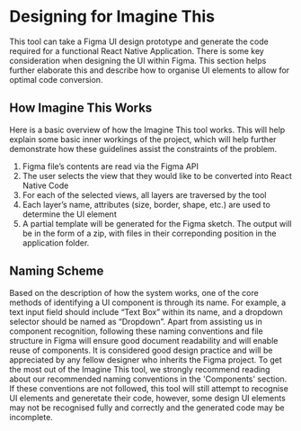 # Designing for Imagine This

This tool can take a Figma UI design prototype and generate the code required for a functional React Native Application. There is some key consideration when designing the UI within Figma. This section helps further elaborate this and describe how to organise UI elements to allow for optimal code conversion.

## How Imagine This Works
Here is a basic overview of how the Imagine This tool works. This will help explain some basic inner workings of the project, which will help further demonstrate how these guidelines assist the constraints of the problem.

1. Figma file’s contents are read via the Figma API
2. The user selects the view that they would like to be converted into React Native Code
3. For each of the selected views, all layers are traversed by the tool
4. Each layer’s name, attributes (size, border, shape, etc.) are used to determine the UI element
5. A partial template will be generated for the Figma sketch. The output will be in the form of a zip, with files in their correponding position in the application folder. 

## Naming Scheme
Based on the description of how the system works, one of the core methods of identifying a UI component is through its name. For example, a text input field should include “Text Box” within its name, and a dropdown selector should be named as “Dropdown”. Apart from assisting us in component recognition, following these naming conventions and file structure in Figma will ensure good document readability and will enable reuse of components. It is considered good design practice and will be appreciated by any fellow designer who inherits the Figma project. To get the most out of the Imagine This tool, we strongly recommend reading about our recommended naming conventions in the 'Components' section. If these conventions are not followed, this tool will still attempt to recognise UI elements and generetate their code, however, some design UI elements may not be recognised fully and correctly and the generated code may be incomplete.
